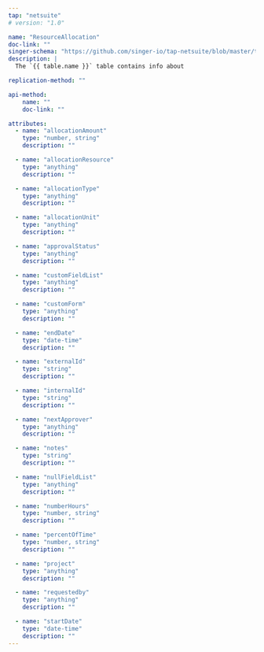 ```yaml
---
tap: "netsuite"
# version: "1.0"

name: "ResourceAllocation"
doc-link: ""
singer-schema: "https://github.com/singer-io/tap-netsuite/blob/master/tap_netsuite/schemas/ResourceAllocation.json"
description: |
  The `{{ table.name }}` table contains info about 

replication-method: ""

api-method:
    name: ""
    doc-link: ""

attributes:
  - name: "allocationAmount"
    type: "number, string"
    description: ""

  - name: "allocationResource"
    type: "anything"
    description: ""

  - name: "allocationType"
    type: "anything"
    description: ""

  - name: "allocationUnit"
    type: "anything"
    description: ""

  - name: "approvalStatus"
    type: "anything"
    description: ""

  - name: "customFieldList"
    type: "anything"
    description: ""

  - name: "customForm"
    type: "anything"
    description: ""

  - name: "endDate"
    type: "date-time"
    description: ""

  - name: "externalId"
    type: "string"
    description: ""

  - name: "internalId"
    type: "string"
    description: ""

  - name: "nextApprover"
    type: "anything"
    description: ""

  - name: "notes"
    type: "string"
    description: ""

  - name: "nullFieldList"
    type: "anything"
    description: ""

  - name: "numberHours"
    type: "number, string"
    description: ""

  - name: "percentOfTime"
    type: "number, string"
    description: ""

  - name: "project"
    type: "anything"
    description: ""

  - name: "requestedby"
    type: "anything"
    description: ""

  - name: "startDate"
    type: "date-time"
    description: ""
---
```

